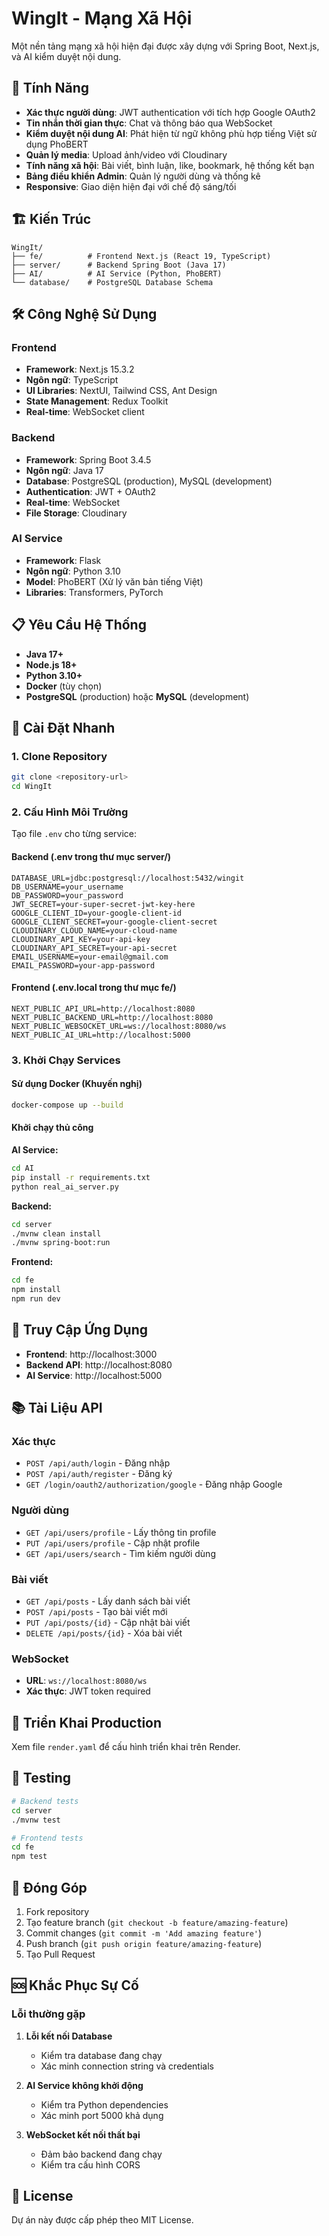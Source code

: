 # WingIt - Mạng Xã Hội

Một nền tảng mạng xã hội hiện đại được xây dựng với Spring Boot, Next.js, và AI kiểm duyệt nội dung.

## 🚀 Tính Năng

- **Xác thực người dùng**: JWT authentication với tích hợp Google OAuth2
- **Tin nhắn thời gian thực**: Chat và thông báo qua WebSocket
- **Kiểm duyệt nội dung AI**: Phát hiện từ ngữ không phù hợp tiếng Việt sử dụng PhoBERT
- **Quản lý media**: Upload ảnh/video với Cloudinary
- **Tính năng xã hội**: Bài viết, bình luận, like, bookmark, hệ thống kết bạn
- **Bảng điều khiển Admin**: Quản lý người dùng và thống kê
- **Responsive**: Giao diện hiện đại với chế độ sáng/tối

## 🏗️ Kiến Trúc

```
WingIt/
├── fe/          # Frontend Next.js (React 19, TypeScript)
├── server/      # Backend Spring Boot (Java 17)
├── AI/          # AI Service (Python, PhoBERT)
└── database/    # PostgreSQL Database Schema
```

## 🛠️ Công Nghệ Sử Dụng

### Frontend
- **Framework**: Next.js 15.3.2
- **Ngôn ngữ**: TypeScript
- **UI Libraries**: NextUI, Tailwind CSS, Ant Design
- **State Management**: Redux Toolkit
- **Real-time**: WebSocket client

### Backend
- **Framework**: Spring Boot 3.4.5
- **Ngôn ngữ**: Java 17
- **Database**: PostgreSQL (production), MySQL (development)
- **Authentication**: JWT + OAuth2
- **Real-time**: WebSocket
- **File Storage**: Cloudinary

### AI Service
- **Framework**: Flask
- **Ngôn ngữ**: Python 3.10
- **Model**: PhoBERT (Xử lý văn bản tiếng Việt)
- **Libraries**: Transformers, PyTorch

## 📋 Yêu Cầu Hệ Thống

- **Java 17+**
- **Node.js 18+**
- **Python 3.10+**
- **Docker** (tùy chọn)
- **PostgreSQL** (production) hoặc **MySQL** (development)

## 🚀 Cài Đặt Nhanh

### 1. Clone Repository
```bash
git clone <repository-url>
cd WingIt
```

### 2. Cấu Hình Môi Trường

Tạo file `.env` cho từng service:

#### Backend (.env trong thư mục server/)
```env
DATABASE_URL=jdbc:postgresql://localhost:5432/wingit
DB_USERNAME=your_username
DB_PASSWORD=your_password
JWT_SECRET=your-super-secret-jwt-key-here
GOOGLE_CLIENT_ID=your-google-client-id
GOOGLE_CLIENT_SECRET=your-google-client-secret
CLOUDINARY_CLOUD_NAME=your-cloud-name
CLOUDINARY_API_KEY=your-api-key
CLOUDINARY_API_SECRET=your-api-secret
EMAIL_USERNAME=your-email@gmail.com
EMAIL_PASSWORD=your-app-password
```

#### Frontend (.env.local trong thư mục fe/)
```env
NEXT_PUBLIC_API_URL=http://localhost:8080
NEXT_PUBLIC_BACKEND_URL=http://localhost:8080
NEXT_PUBLIC_WEBSOCKET_URL=ws://localhost:8080/ws
NEXT_PUBLIC_AI_URL=http://localhost:5000
```

### 3. Khởi Chạy Services

#### Sử dụng Docker (Khuyến nghị)
```bash
docker-compose up --build
```

#### Khởi chạy thủ công

**AI Service:**
```bash
cd AI
pip install -r requirements.txt
python real_ai_server.py
```

**Backend:**
```bash
cd server
./mvnw clean install
./mvnw spring-boot:run
```

**Frontend:**
```bash
cd fe
npm install
npm run dev
```

## 🔧 Truy Cập Ứng Dụng

- **Frontend**: http://localhost:3000
- **Backend API**: http://localhost:8080
- **AI Service**: http://localhost:5000

## 📚 Tài Liệu API

### Xác thực
- `POST /api/auth/login` - Đăng nhập
- `POST /api/auth/register` - Đăng ký
- `GET /login/oauth2/authorization/google` - Đăng nhập Google

### Người dùng
- `GET /api/users/profile` - Lấy thông tin profile
- `PUT /api/users/profile` - Cập nhật profile
- `GET /api/users/search` - Tìm kiếm người dùng

### Bài viết
- `GET /api/posts` - Lấy danh sách bài viết
- `POST /api/posts` - Tạo bài viết mới
- `PUT /api/posts/{id}` - Cập nhật bài viết
- `DELETE /api/posts/{id}` - Xóa bài viết

### WebSocket
- **URL**: `ws://localhost:8080/ws`
- **Xác thực**: JWT token required

## 🚀 Triển Khai Production

Xem file `render.yaml` để cấu hình triển khai trên Render.

## 🧪 Testing

```bash
# Backend tests
cd server
./mvnw test

# Frontend tests
cd fe
npm test
```

## 🤝 Đóng Góp

1. Fork repository
2. Tạo feature branch (`git checkout -b feature/amazing-feature`)
3. Commit changes (`git commit -m 'Add amazing feature'`)
4. Push branch (`git push origin feature/amazing-feature`)
5. Tạo Pull Request

## 🆘 Khắc Phục Sự Cố

### Lỗi thường gặp

1. **Lỗi kết nối Database**
   - Kiểm tra database đang chạy
   - Xác minh connection string và credentials

2. **AI Service không khởi động**
   - Kiểm tra Python dependencies
   - Xác minh port 5000 khả dụng

3. **WebSocket kết nối thất bại**
   - Đảm bảo backend đang chạy
   - Kiểm tra cấu hình CORS

## 📄 License

Dự án này được cấp phép theo MIT License.